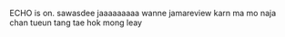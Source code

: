 ECHO is on.
sawasdee jaaaaaaaaa
wanne jamareview karn ma mo naja chan 
tueun tang tae hok mong leay 
